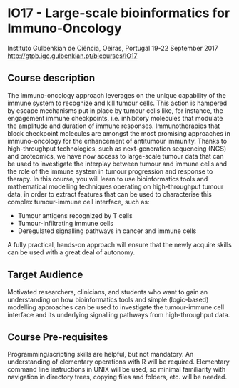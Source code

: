 # IO17 - Large-scale bioinformatics for Immuno-Oncology

Instituto Gulbenkian de Ciência, Oeiras, Portugal
19-22 September 2017
http://gtpb.igc.gulbenkian.pt/bicourses/IO17

## Course description

The immuno-oncology approach leverages on the unique capability of the immune system to recognize and kill tumour cells. This action is hampered by escape mechanisms put in place by tumour cells like, for instance, the engagement immune checkpoints, i.e. inhibitory molecules that modulate the amplitude and duration of immune responses. Immunotherapies that block checkpoint molecules are amongst the most promising approaches in immuno-oncology for the enhancement of antitumour immunity. Thanks to high-throughput technologies, such as next-generation sequencing (NGS) and proteomics, we have now access to large-scale tumour data that can be used to investigate the interplay between tumour and immune cells and the role of the immune system in tumour progression and response to therapy. In this course, you will learn to use bioinformatics tools and mathematical modelling techniques operating on high-throughput tumour data, in order to extract features that can be used to characterise this complex tumour-immune cell interface, such as:

* Tumour antigens recognized by T cells
* Tumour-infiltrating immune cells
* Deregulated signalling pathways in cancer and immune cells

A fully practical, hands-on approach will ensure that the newly acquire skills can be used with a great deal of autonomy.

## Target Audience

Motivated researchers, clinicians, and students who want to gain an understanding on how bioinformatics tools and simple (logic-based) modelling approaches can be used to investigate the tumour-immune cell interface and its underlying signalling pathways from high-throughput data.

## Course Pre-requisites

Programming/scripting skills are helpful, but not mandatory. An understanding of elementary operations with R will be required. Elementary command line instructions in UNIX will be used, so minimal familiarity with navigation in directory trees, copying files and folders, etc. will be needed. 
